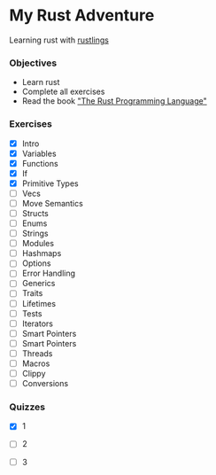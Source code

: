 # My Rust Adventure
Learning rust with [rustlings](https://github.com/rust-lang/rustlings)



### Objectives
- Learn rust
- Complete all exercises
- Read the book ["The Rust Programming Language"](https://doc.rust-lang.org/nightly/book/title-page.html)

### Exercises

- [X] Intro
- [X] Variables
- [X] Functions
- [X] If
- [X] Primitive Types
- [ ] Vecs
- [ ] Move Semantics
- [ ] Structs
- [ ] Enums
- [ ] Strings
- [ ] Modules
- [ ] Hashmaps
- [ ] Options
- [ ] Error Handling
- [ ] Generics
- [ ] Traits
- [ ] Lifetimes
- [ ] Tests
- [ ] Iterators
- [ ] Smart Pointers
- [ ] Smart Pointers
- [ ] Threads
- [ ] Macros
- [ ] Clippy
- [ ] Conversions

### Quizzes

- [X] 1
- [ ] 2
- [ ] 3

